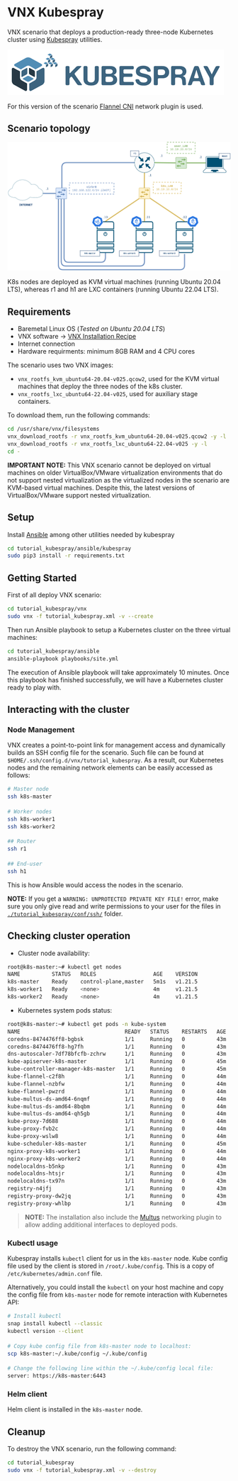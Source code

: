 # VNX Kubespray

VNX scenario that deploys a production-ready three-node Kubernetes cluster using [Kubespray](https://kubespray.io/#/) utilities.

![kubespray](tutorial_kubespray/docs/kubespray-logo.png)

For this version of the scenario [Flannel CNI](https://github.com/flannel-io/flannel) network plugin is used.

## Scenario topology

![VNX tutorial_kubespray scenario](tutorial_kubespray/docs/scenario.png)

K8s nodes are deployed as KVM virtual machines (running Ubuntu 20.04 LTS), whereas r1 and h1 are LXC containers (running Ubuntu 22.04 LTS). 

## Requirements

- Baremetal Linux OS (_Tested on Ubuntu 20.04 LTS_)
- VNX software -> [VNX Installation Recipe](https://web.dit.upm.es/vnxwiki/index.php/Vnx-install)
- Internet connection
- Hardware requirments: minimum 8GB RAM and 4 CPU cores

The scenario uses two VNX images:
- `vnx_rootfs_kvm_ubuntu64-20.04-v025.qcow2`, used for the KVM virtual machines that deploy the three nodes of the k8s cluster.
- `vnx_rootfs_lxc_ubuntu64-22.04-v025`, used for auxiliary stage containers.

To download them, run the following commands:
```bash
cd /usr/share/vnx/filesystems
vnx_download_rootfs -r vnx_rootfs_kvm_ubuntu64-20.04-v025.qcow2 -y -l
vnx_download_rootfs -r vnx_rootfs_lxc_ubuntu64-22.04-v025 -y -l
cd -
```
**IMPORTANT NOTE:** This VNX scenario cannot be deployed on virtual machines on older VirtualBox/VMware virtualization environments that do not support nested virtualization as the virtualized nodes in the scenario are KVM-based virtual machines. Despite this, the latest versions of VirtualBox/VMware support nested virtualization.

## Setup

Install [Ansible](https://www.ansible.com/) among other utilities needed by kubespray

```bash
cd tutorial_kubespray/ansible/kubespray
sudo pip3 install -r requirements.txt
```

## Getting Started

First of all deploy VNX scenario:

```bash
cd tutorial_kubespray/vnx
sudo vnx -f tutorial_kubespray.xml -v --create
```

Then run Ansible playbook to setup a Kubernetes cluster on the three virtual machines:

```bash
cd tutorial_kubespray/ansible
ansible-playbook playbooks/site.yml
```

The execution of Ansible playbook will take approximately 10 minutes. Once this playbook has finished successfully, we will have a Kubernetes cluster ready to play with.

## Interacting with the cluster

### Node Management

VNX creates a point-to-point link for management access and dynamically builds an SSH config file for the scenario. Such file can be found at `$HOME/.ssh/config.d/vnx/tutorial_kubespray`. As a result, our Kubernetes nodes and the remaining network elements can be easily accessed as follows:

```bash
# Master node
ssh k8s-master

# Worker nodes
ssh k8s-worker1
ssh k8s-worker2

## Router
ssh r1

## End-user
ssh h1
```

This is how Ansible would access the nodes in the scenario.

**NOTE:** If you get a `WARNING: UNPROTECTED PRIVATE KEY FILE!` error, make sure you only give read and write permissions to your user for the files in [`./tutorial_kubespray/conf/ssh/`](./tutorial_kubespray/conf/ssh/) folder.

## Checking cluster operation
- Cluster node availability:
```bash
root@k8s-master:~# kubectl get nodes
NAME          STATUS   ROLES                  AGE    VERSION
k8s-master    Ready    control-plane,master   5m1s   v1.21.5
k8s-worker1   Ready    <none>                 4m     v1.21.5
k8s-worker2   Ready    <none>                 4m     v1.21.5
```

- Kubernetes system pods status:
```bash
root@k8s-master:~# kubectl get pods -n kube-system
NAME                                 READY   STATUS    RESTARTS   AGE
coredns-8474476ff8-bgbsk             1/1     Running   0          43m
coredns-8474476ff8-hg7fh             1/1     Running   0          43m
dns-autoscaler-7df78bfcfb-zchrw      1/1     Running   0          43m
kube-apiserver-k8s-master            1/1     Running   0          45m
kube-controller-manager-k8s-master   1/1     Running   0          45m
kube-flannel-c2f8h                   1/1     Running   0          44m
kube-flannel-nzbfw                   1/1     Running   0          44m
kube-flannel-pwzrd                   1/1     Running   0          44m
kube-multus-ds-amd64-6nqmf           1/1     Running   0          44m
kube-multus-ds-amd64-8bqbm           1/1     Running   0          44m
kube-multus-ds-amd64-qh5gb           1/1     Running   0          44m
kube-proxy-7d688                     1/1     Running   0          44m
kube-proxy-fvb2c                     1/1     Running   0          44m
kube-proxy-wslw8                     1/1     Running   0          44m
kube-scheduler-k8s-master            1/1     Running   0          45m
nginx-proxy-k8s-worker1              1/1     Running   0          44m
nginx-proxy-k8s-worker2              1/1     Running   0          44m
nodelocaldns-b5nkp                   1/1     Running   0          43m
nodelocaldns-htsjr                   1/1     Running   0          43m
nodelocaldns-tx97n                   1/1     Running   0          43m
registry-n4jfj                       1/1     Running   0          43m
registry-proxy-dw2jq                 1/1     Running   0          43m
registry-proxy-whlbp                 1/1     Running   0          43m
```

> **NOTE:** The installation also include the [Multus](https://github.com/k8snetworkplumbingwg/multus-cni) networking plugin to allow adding additional interfaces to deployed pods.
  
### Kubectl usage

Kubespray installs `kubectl` client for us in the `k8s-master` node. Kube config file used by the client is stored in `/root/.kube/config`. This is a copy of `/etc/kubernetes/admin.conf` file.

Alternatively, you could install the `kubectl` on your host machine and copy the config file from `k8s-master` node for remote interaction with Kubernetes API:
```bash
# Install kubectl
snap install kubectl --classic
kubectl version --client

# Copy kube config file from k8s-master node to localhost:
scp k8s-master:~/.kube/config ~/.kube/config

# Change the following line within the ~/.kube/config local file:
server: https://k8s-master:6443
```

### Helm client

Helm client is installed in the `k8s-master` node.

## Cleanup

To destroy the VNX scenario, run the following command:

```bash
cd tutorial_kubespray
sudo vnx -f tutorial_kubespray.xml -v --destroy
```
